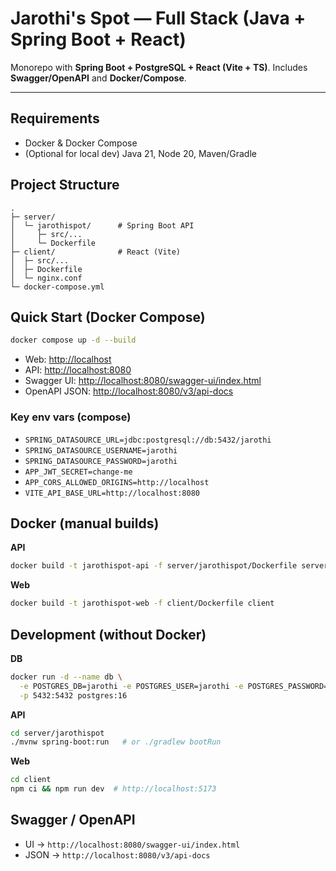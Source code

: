 # Jarothi's Spot — Full Stack (Java + Spring Boot + React)

Monorepo with **Spring Boot + PostgreSQL + React (Vite + TS)**.
Includes **Swagger/OpenAPI** and **Docker/Compose**.

---

## Requirements

* Docker & Docker Compose
* (Optional for local dev) Java 21, Node 20, Maven/Gradle

## Project Structure

```
.
├─ server/
│  └─ jarothispot/      # Spring Boot API
│     ├─ src/...
│     └─ Dockerfile
├─ client/              # React (Vite)
│  ├─ src/...
│  ├─ Dockerfile
│  └─ nginx.conf
└─ docker-compose.yml
```

## Quick Start (Docker Compose)

```bash
docker compose up -d --build
```

* Web: [http://localhost](http://localhost)
* API: [http://localhost:8080](http://localhost:8080)
* Swagger UI: [http://localhost:8080/swagger-ui/index.html](http://localhost:8080/swagger-ui/index.html)
* OpenAPI JSON: [http://localhost:8080/v3/api-docs](http://localhost:8080/v3/api-docs)

### Key env vars (compose)

* `SPRING_DATASOURCE_URL=jdbc:postgresql://db:5432/jarothi`
* `SPRING_DATASOURCE_USERNAME=jarothi`
* `SPRING_DATASOURCE_PASSWORD=jarothi`
* `APP_JWT_SECRET=change-me`
* `APP_CORS_ALLOWED_ORIGINS=http://localhost`
* `VITE_API_BASE_URL=http://localhost:8080`

## Docker (manual builds)

**API**

```bash
docker build -t jarothispot-api -f server/jarothispot/Dockerfile server/jarothispot
```

**Web**

```bash
docker build -t jarothispot-web -f client/Dockerfile client
```

## Development (without Docker)

**DB**

```bash
docker run -d --name db \
  -e POSTGRES_DB=jarothi -e POSTGRES_USER=jarothi -e POSTGRES_PASSWORD=jarothi \
  -p 5432:5432 postgres:16
```

**API**

```bash
cd server/jarothispot
./mvnw spring-boot:run   # or ./gradlew bootRun
```

**Web**

```bash
cd client
npm ci && npm run dev  # http://localhost:5173
```

## Swagger / OpenAPI

* UI → `http://localhost:8080/swagger-ui/index.html`
* JSON → `http://localhost:8080/v3/api-docs`
